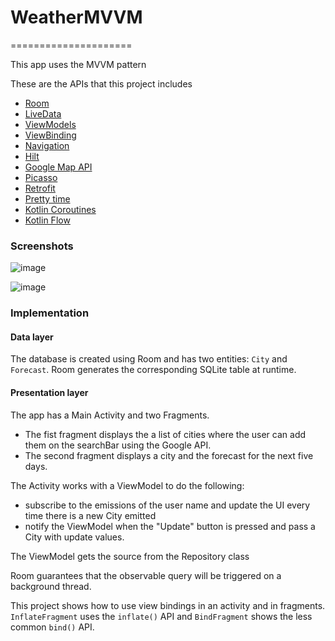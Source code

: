 # WeatherMVVM
=====================

This app uses the MVVM pattern

These are the APIs that this project includes
* [Room](https://developer.android.com/topic/libraries/architecture/room.html)
* [LiveData](https://developer.android.com/reference/android/arch/lifecycle/LiveData.html)
* [ViewModels](https://developer.android.com/reference/android/arch/lifecycle/ViewModel.html)
* [ViewBinding](https://developer.android.com/topic/libraries/view-binding)
* [Navigation](https://developer.android.com/jetpack/androidx/releases/navigation)
* [Hilt](https://developer.android.com/training/dependency-injection/hilt-android)
* [Google Map API](https://developers.google.com/maps/documentation/places/android-sdk/autocomplete?hl=es-419#maps_places_autocomplete_country_filter-kotlin)
* [Picasso](http://square.github.io/picasso/)
* [Retrofit](https://square.github.io/retrofit/)
* [Pretty time](https://www.ocpsoft.org/prettytime/)
* [Kotlin Coroutines](https://developer.android.com/kotlin/coroutines)
* [Kotlin Flow](https://developer.android.com/kotlin/flow)

### Screenshots
![image](https://user-images.githubusercontent.com/4177453/138528178-846ece6a-30e6-47f1-8032-335cbfc26967.png)

![image](https://user-images.githubusercontent.com/4177453/138528275-b5840465-36a4-4841-a758-2931f5d3e49d.png)

### Implementation

#### Data layer

The database is created using Room and has two entities: `City` and `Forecast`. Room generates the corresponding SQLite table at
runtime.

#### Presentation layer

The app has a Main Activity and two Fragments. 

* The fist fragment displays the a list of cities where the user can add them on the searchBar using the Google API.  
* The second fragment displays a city and the forecast for the next five days.

The Activity works with a ViewModel to do the following:
* subscribe to the emissions of the user name and update the UI every time there is a new City emitted
* notify the ViewModel when the "Update" button is pressed and pass a City with update values.

The ViewModel gets the source from the Repository class

Room guarantees that the observable query will be triggered on a background thread. 

This project shows how to use view bindings in an activity and in fragments. `InflateFragment`
uses the `inflate()` API and `BindFragment` shows the less common `bind()` API.



